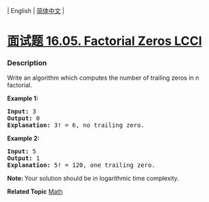 | English | [简体中文](README.md) |

# [面试题 16.05. Factorial Zeros LCCI](https://leetcode.cn/problems/factorial-zeros-lcci)
 ### Description
<p>Write an algorithm which computes the number of trailing zeros in n factorial.</p>

<p><strong>Example 1:</strong></p>

<pre>
<strong>Input:</strong> 3
<strong>Output:</strong> 0
<strong>Explanation:</strong>&nbsp;3! = 6, no trailing zero.</pre>

<p><strong>Example&nbsp;2:</strong></p>

<pre>
<strong>Input:</strong> 5
<strong>Output:</strong> 1
<strong>Explanation:</strong>&nbsp;5! = 120, one trailing zero.</pre>

<p><b>Note:&nbsp;</b>Your solution should be in logarithmic time complexity.</p>

**Related Topic**  [Math](https://leetcode.cn/tag/math) 